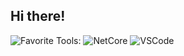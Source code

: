 ## Hi there!

![Favorite Tools:](https://img.shields.io/badge/favorite%20tools:%20-%23000.svg?&style=for-the-badge) 
![NetCore](https://img.shields.io/badge/.net%20core%20-%23007ACC.svg?&style=for-the-badge&logo=.net&logoColor=white) 
![VSCode](https://img.shields.io/badge/VS%20Code%20-%23007ACC.svg?&style=for-the-badge&logo=visual%20studio%20code&logoColor=white)
